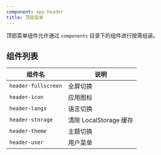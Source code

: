 ```yaml
---
component: app-header
title: 顶部菜单
---
```


顶部菜单组件允许通过 `components` 目录下的组件进行按需组装。

## 组件列表

组件名 | 说明
----|------
`header-fullscreen` | 全屏切换
`header-icon` | 应用图标
`header-langs` | 语言切换
`header-storage` | 清除 LocalStorage 缓存
`header-theme` | 主题切换
`header-user` | 用户菜单
